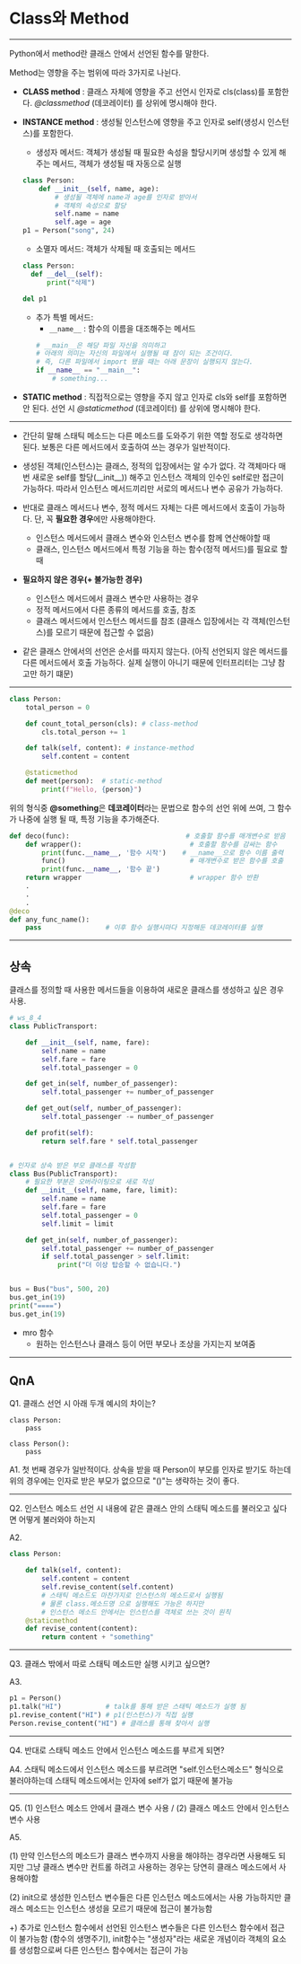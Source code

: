 # Class와 Method

---

Python에서 method란 클래스 안에서 선언된 함수를 말한다.

Method는 영향을 주는 범위에 따라 3가지로 나뉜다.

- **CLASS method** : 클래스 자체에 영향을 주고 선언시 인자로 cls(class)를 포함한다. _@classmethod_ (데코레이터) 를 상위에 명시해야 한다.

- **INSTANCE method** : 생성될 인스턴스에 영향을 주고 인자로 self(생성시 인스턴스)를 포함한다.

  - 생성자 메서드: 객체가 생성될 때 필요한 속성을 할당시키며 생성할 수 있게 해주는 메서드, 객체가 생성될 때 자동으로 실행

  ```python
  class Person:
      def __init__(self, name, age):
          # 생성될 객체에 name과 age를 인자로 받아서
          # 객체의 속성으로 할당
          self.name = name
          self.age = age
  p1 = Person("song", 24)
  ```

  - 소멸자 메서드: 객체가 삭제될 때 호출되는 메서드

  ```python
  class Person:
    def __del__(self):
        print("삭제")

  del p1
  ```

  - 추가 특별 메서드:
    - `__name__` : 함수의 이름을 대조해주는 메서드
    ```python
    # __main__은 해당 파일 자신을 의미하고
    # 아래의 의미는 자신의 파일에서 실행될 때 참이 되는 조건이다.
    # 즉, 다른 파일에서 import 됐을 때는 아래 문장이 실행되지 않는다.
    if __name__ == "__main__":
        # something...
    ```

- **STATIC method** : 직접적으로는 영향을 주지 않고 인자로 cls와 self를 포함하면 안 된다. 선언 시 _@staticmethod_ (데코레이터) 를 상위에 명시해야 한다.

---

- 간단히 말해 스태틱 메소드는 다른 메소드를 도와주기 위한 역할 정도로 생각하면 된다. 보통은 다른 메서드에서 호출하여 쓰는 경우가 일반적이다.

- 생성된 객체(인스턴스)는 클래스, 정적의 입장에서는 알 수가 없다. 각 객체마다 매번 새로운 self를 할당(\_\_init\_\_)) 해주고 인스턴스 객체의 인수인 self로만 접근이 가능하다. 따라서 인스턴스 메서드끼리만 서로의 메서드나 변수 공유가 가능하다.

- 반대로 클래스 메서드나 변수, 정적 메서드 자체는 다른 메서드에서 호출이 가능하다. 단, 꼭 **필요한 경우**에만 사용해야한다.
  - 인스턴스 메서드에서 클래스 변수와 인스턴스 변수를 함께 연산해야할 때
  - 클래스, 인스턴스 메서드에서 특정 기능을 하는 함수(정적 메서드)를 필요로 할 때
- **필요하지 않은 경우(+ 불가능한 경우)**

  - 인스턴스 메서드에서 클래스 변수만 사용하는 경우
  - 정적 메서드에서 다른 종류의 메서드를 호출, 참조
  - 클래스 메서드에서 인스턴스 메서드를 참조 (클래스 입장에서는 각 객체(인스턴스)를 모르기 때문에 접근할 수 없음)

- 같은 클래스 안에서의 선언은 순서를 따지지 않는다. (아직 선언되지 않은 메서드를 다른 메서드에서 호출 가능하다. 실제 실행이 아니기 때문에 인터프리터는 그냥 참고만 하기 떄문)

---

```python
class Person:
    total_person = 0

    def count_total_person(cls): # class-method
        cls.total_person += 1

    def talk(self, content): # instance-method
        self.content = content

    @staticmethod
    def meet(person):  # static-method
        print(f"Hello, {person}")
```

위의 형식중 **@something**은 **데코레이터**라는 문법으로 함수의 선언 위에 쓰여, 그 함수가 나중에 실행 될 때, 특정 기능을 추가해준다.

```python
def deco(func):                             # 호출할 함수를 매개변수로 받음
    def wrapper():                           # 호출할 함수를 감싸는 함수
        print(func.__name__, '함수 시작')    # __name__으로 함수 이름 출력
        func()                               # 매개변수로 받은 함수를 호출
        print(func.__name__, '함수 끝')
    return wrapper                           # wrapper 함수 반환
    .
    .
    .
@deco
def any_func_name():
    pass                # 이후 함수 실행시마다 지정해둔 데코레이터를 실행

```

---

## 상속

클래스를 정의할 때 사용한 메서드들을 이용하여 새로운 클래스를 생성하고 싶은 경우 사용.

```python
# ws_8_4
class PublicTransport:

    def __init__(self, name, fare):
        self.name = name
        self.fare = fare
        self.total_passenger = 0

    def get_in(self, number_of_passenger):
        self.total_passenger += number_of_passenger

    def get_out(self, number_of_passenger):
        self.total_passenger -= number_of_passenger

    def profit(self):
        return self.fare * self.total_passenger


# 인자로 상속 받은 부모 클래스를 작성함
class Bus(PublicTransport):
    # 필요한 부분은 오버라이팅으로 새로 작성
    def __init__(self, name, fare, limit):
        self.name = name
        self.fare = fare
        self.total_passenger = 0
        self.limit = limit

    def get_in(self, number_of_passenger):
        self.total_passenger += number_of_passenger
        if self.total_passenger > self.limit:
            print("더 이상 탑승할 수 없습니다.")


bus = Bus("bus", 500, 20)
bus.get_in(19)
print("====")
bus.get_in(19)

```

- mro 함수
  - 원하는 인스턴스나 클래스 등이 어떤 부모나 조상을 가지는지 보여줌

---

## QnA

Q1. 클래스 선언 시 아래 두개 예시의 차이는?

```
class Person:
    pass
```

```
class Person():
    pass
```

A1. 첫 번째 경우가 일반적이다. 상속을 받을 때 Person이 부모를 인자로 받기도 하는데 위의 경우에는 인자로 받은 부모가 없으므로 "()"는 생략하는 것이 좋다.

---

Q2. 인스턴스 메소드 선언 시 내용에 같은 클래스 안의 스태틱 메소드를 불러오고 싶다면 어떻게 불러와야 하는지

A2.

```python
class Person:

    def talk(self, content):
        self.content = content
        self.revise_content(self.content)
        # 스태틱 메소드도 마찬가지로 인스턴스의 메소드로서 실행됨
        # 물론 class.메소드명 으로 실행해도 가능은 하지만
        # 인스턴스 메소드 안에서는 인스턴스를 객체로 쓰는 것이 원칙
    @staticmethod
    def revise_content(content):
        return content + "something"

```

---

Q3. 클래스 밖에서 따로 스태틱 메소드만 실행 시키고 싶으면?

A3.

```python
p1 = Person()
p1.talk("HI")           # talk를 통해 받은 스태틱 메소드가 실행 됨
p1.revise_content("HI") # p1(인스턴스)가 직접 실행
Person.revise_content("HI") # 클래스를 통해 찾아서 실행
```

---

Q4. 반대로 스태틱 메소드 안에서 인스턴스 메소드를 부르게 되면?

A4. 스태틱 메소드에서 인스턴스 메소드를 부르려면 "self.인스턴스메소드" 형식으로 불러야하는데 스태틱 메소드에서는 인자에 self가 없기 때문에 불가능

---

Q5. (1) 인스턴스 메소드 안에서 클래스 변수 사용 / (2) 클래스 메소드 안에서 인스턴스 변수 사용

A5.

(1) 만약 인스턴스의 메소드가 클래스 변수까지 사용을 해야하는 경우라면 사용해도 되지만 그냥 클래스 변수만 컨트롤 하려고 사용하는 경우는 당연히 클래스 메소드에서 사용해야함

(2) init으로 생성한 인스턴스 변수들은 다른 인스턴스 메소드에서는 사용 가능하지만 클래스 메소드는 인스턴스 생성을 모르기 때문에 접근이 불가능함

+) 추가로 인스턴스 함수에서 선언된 인스턴스 변수들은 다른 인스턴스 함수에서 접근이 불가능함 (함수의 생명주기), init함수는 "생성자"라는 새로운 개념이라 객체의 요소를 생성함으로써 다른 인스턴스 함수에서는 접근이 가능
